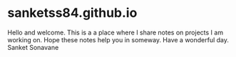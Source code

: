 # sanketss84.github.io

Hello and welcome.
This is a a place where I share notes on projects I am working on.
Hope these notes help you in someway.
Have a wonderful day.
Sanket Sonavane
